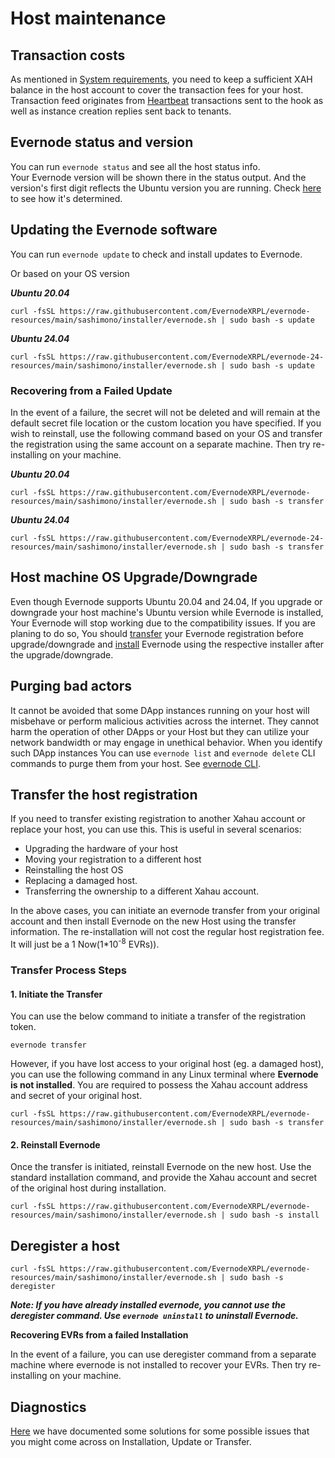# Host maintenance

## Transaction costs

As mentioned in [System requirements](evernode-host.md#system-requirements), you need to keep a sufficient XAH balance in the host account to cover the transaction fees for your host. Transaction feed originates from [Heartbeat](../platform/hooks/operations.md#heartbeat) transactions sent to the hook as well as instance creation replies sent back to tenants.

## Evernode status and version

You can run `evernode status` and see all the host status info.<br>
Your Evernode version will be shown there in the status output. And the version's first digit reflects the Ubuntu version you are running. Check [here](./evernode-host.md#evernode-versions) to see how it's determined.

## Updating the Evernode software

You can run `evernode update` to check and install updates to Evernode.

Or based on your OS version

***Ubuntu 20.04***
```
curl -fsSL https://raw.githubusercontent.com/EvernodeXRPL/evernode-resources/main/sashimono/installer/evernode.sh | sudo bash -s update
```
***Ubuntu 24.04***
```
curl -fsSL https://raw.githubusercontent.com/EvernodeXRPL/evernode-24-resources/main/sashimono/installer/evernode.sh | sudo bash -s update
```

### Recovering from a Failed Update

In the event of a failure, the secret will not be deleted and will remain at the default secret file location or the custom location you have specified. If you wish to reinstall, use the following command based on your OS and transfer the registration using the same account on a separate machine. Then try re-installing on your machine.

***Ubuntu 20.04***
```
curl -fsSL https://raw.githubusercontent.com/EvernodeXRPL/evernode-resources/main/sashimono/installer/evernode.sh | sudo bash -s transfer
```
***Ubuntu 24.04***
```
curl -fsSL https://raw.githubusercontent.com/EvernodeXRPL/evernode-24-resources/main/sashimono/installer/evernode.sh | sudo bash -s transfer
```

## Host machine OS Upgrade/Downgrade
Even though Evernode supports Ubuntu 20.04 and 24.04, If you upgrade or downgrade your host machine's Ubuntu version while Evernode is installed, Your Evernode will stop working due to the compatibility issues. If you are planing to do so, You should [transfer](./maintenance.md#transfer-the-host-registration) your Evernode registration before upgrade/downgrade and [install](#installation) Evernode using the respective installer after the upgrade/downgrade.

## Purging bad actors

It cannot be avoided that some DApp instances running on your host will misbehave or perform malicious activities across the internet. They cannot harm the operation of other DApps or your Host but they can utilize your network bandwidth or may engage in unethical behavior. When you identify such DApp instances You can use `evernode list` and `evernode delete` CLI commands to purge them from your host. See [evernode CLI](evernode-cli).

## Transfer the host registration

If you need to transfer existing registration to another Xahau account or replace your host, you can use this. This is useful in several scenarios:
- Upgrading the hardware of your host
- Moving your registration to a different host
- Reinstalling the host OS
- Replacing a damaged host.
- Transferring the ownership to a different Xahau account.

In the above cases, you can initiate an evernode transfer from your original account and then install Evernode on the new Host using the transfer information. The re-installation will not cost the regular host registration fee. It will just be a 1 Now(1*10<sup>-8</sup> EVRs)).

### Transfer Process Steps

#### 1. Initiate the Transfer
You can use the below command to initiate a transfer of the registration token.

```
evernode transfer
```

However, if you have lost access to your original host (eg. a damaged host), you can use the following command in any Linux terminal where **Evernode is not installed**. You are required to possess the Xahau account address and secret of your original host.

```
curl -fsSL https://raw.githubusercontent.com/EvernodeXRPL/evernode-resources/main/sashimono/installer/evernode.sh | sudo bash -s transfer
```

#### 2. Reinstall Evernode
Once the transfer is initiated, reinstall Evernode on the new host. Use the standard installation command, and provide the Xahau account and secret of the original host during installation.

```
curl -fsSL https://raw.githubusercontent.com/EvernodeXRPL/evernode-resources/main/sashimono/installer/evernode.sh | sudo bash -s install
```

## Deregister a host

```
curl -fsSL https://raw.githubusercontent.com/EvernodeXRPL/evernode-resources/main/sashimono/installer/evernode.sh | sudo bash -s deregister
```

**_Note: If you have already installed evernode, you cannot use the deregister command. Use `evernode uninstall` to uninstall Evernode._**

**Recovering EVRs from a failed Installation**

In the event of a failure, you can use deregister command from a separate machine where evernode is not installed to recover your EVRs. Then try re-installing on your machine.


## Diagnostics

 [Here](evernode-diagnostics.md) we have documented some solutions for some possible issues that you might come across on Installation, Update or Transfer.